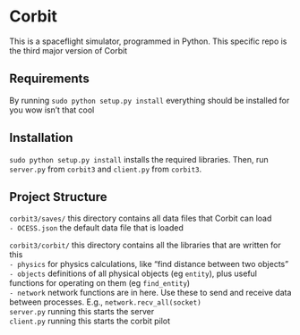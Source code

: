Corbit
======

This is a spaceflight simulator, programmed in Python. This specific repo is the
third major version of Corbit


Requirements
------------

By running `sudo python setup.py install` everything should be installed for you wow isn’t that cool

Installation
------------

`sudo python setup.py install` installs the required libraries. Then, run `server.py` from `corbit3` and `client.py` from `corbit3`.

Project Structure
-----------------

`corbit3/saves/`			this directory contains all data files that Corbit can load  
`- OCESS.json`	the default data file that is loaded  

`corbit3/corbit/`			this directory contains all the libraries that are written for this  
`- physics`         for physics calculations, like “find distance between two objects”  
`- objects`         definitions of all physical objects (eg `entity`), plus useful functions for operating on them (eg `find_entity`)  
`- network`         network functions are in here. Use these to send and receive data between processes. E.g., `network.recv_all(socket)`  
`server.py`     running this starts the server  
`client.py`     running this starts the corbit pilot  

